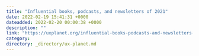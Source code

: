 ```yaml
---
title: "Influential books, podcasts, and newsletters of 2021"
date: 2022-02-19 15:41:31 +0000
dateadded: 2022-02-20 00:00:38 +0000
description: ""
link: "https://uxplanet.org/influential-books-podcasts-and-newsletters-of-2021-573b32c275f?source=rss----819cc2aaeee0---4"
category:
directory: _directory/ux-planet.md
---
```

